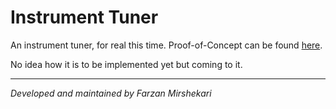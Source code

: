 <h1>Instrument Tuner</h1>

An instrument tuner, for real this time.
Proof-of-Concept can be found <a href="https://github.com/farzanmirshekari/tuner_poc">here</a>.

No idea how it is to be implemented yet but coming to it.

---

<i>Developed and maintained by Farzan Mirshekari</i>